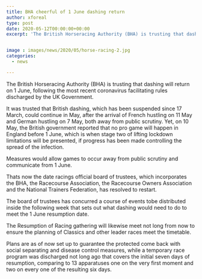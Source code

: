 ```yaml
---
title: BHA cheerful of 1 June dashing return
author: xforeal 
type: post
date: 2020-05-12T00:00:00+00:00
excerpt: 'The British Horseracing Authority (BHA) is trusting that dashing will return on 1 June, following the most recent coronavirus facilitating rules discharged by the UK Government '


image : images/news/2020/05/horse-racing-2.jpg
categories:
  - news

---
```

The British Horseracing Authority (BHA) is trusting that dashing will return on 1 June, following the most recent coronavirus facilitating rules discharged by the UK Government. 

It was trusted that British dashing, which has been suspended since 17 March, could continue in May, after the arrival of French hustling on 11 May and German hustling on 7 May, both away from public scrutiny. Yet, on 10 May, the British government reported that no pro game will happen in England before 1 June, which is when stage two of lifting lockdown limitations will be presented, if progress has been made controlling the spread of the infection. 

Measures would allow games to occur away from public scrutiny and communicate from 1 June. 

Thats now the date racings official board of trustees, which incorporates the BHA, the Racecourse Association, the Racecourse Owners Association and the National Trainers Federation, has resolved to restart. 

The board of trustees has concurred a course of events tobe distributed inside the following week that sets out what dashing would need to do to meet the 1 June resumption date. 

The Resumption of Racing gathering will likewise meet not long from now to ensure the planning of Classics and other leader races meet the timetable. 

Plans are as of now set up to guarantee the protected come back with social separating and disease control measures, while a temporary race program was discharged not long ago that covers the initial seven days of resumption, comparing to 13 apparatuses one on the very first moment and two on every one of the resulting six days.